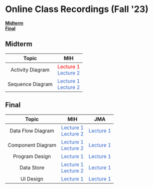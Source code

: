 # Online Class Recordings (Fall '23)

[**Midterm**](#midterm) <br/>
[**Final**](#final)

## Midterm 
| **Topic**           | **MIH**                                             |
| :-----------------: | :-------------------------------------------------: |
| Activity Diagram    | <a href="https://youtu.be/slRVWzhjnS0" style="color: red; text-decoration: none;">Lecture 1</a> <br/> <a href="https://youtu.be/DyjN40CVMEo" style="color: #3366cc; text-decoration: none;">Lecture 2</a> |
| Sequence Diagram    | <a href="https://youtu.be/JbVdCtboXF4" style="color: #3366cc; text-decoration: none;">Lecture 1</a> <br/> <a href="https://youtu.be/WoQnWuWzwO4" style="color: #3366cc; text-decoration: none;">Lecture 2</a> | 

## Final 

| **Topic**           | **MIH**                                             | **JMA**                                             |
| :-------------------: | :-------------------------------------------------: | :-------------------------------------------------: |
| Data Flow Diagram   | <a href="https://youtu.be/pNz8w8Cm-xM?si=Gd58R39dX1mhXkyx" style="color: #3366cc; text-decoration: none;">Lecture 1</a> <br/> <a href="https://www.youtube.com/watch?v=jnx2kwWonCI" style="color: #3366cc; text-decoration: none;">Lecture 2</a> | <a href="https://youtu.be/n2c6zf3BAwU" style="color: #3366cc; text-decoration: none;">Lecture 1</a> |
| Component Diagram   | <a href="https://www.youtube.com/watch?v=Q0YUI7uleS0" style="color: #3366cc; text-decoration: none;">Lecture 1</a> <br/> <a href="https://www.youtube.com/watch?v=9know5cyDKU" style="color: #3366cc; text-decoration: none;">Lecture 2</a> | <a href="https://youtu.be/24_Ttfb1XPU" style="color: #3366cc; text-decoration: none;">Lecture 1</a> |
| Program Design      | <a href="https://www.youtube.com/watch?v=XkEFXzp5d7I" style="color: #3366cc; text-decoration: none;">Lecture 1</a> | <a href="https://youtu.be/PNdRSr89FD8" style="color: #3366cc; text-decoration: none;">Lecture 1</a> |
| Data Store          | <a href="https://www.youtube.com/watch?v=KF6oKXtO1-o" style="color: #3366cc; text-decoration: none;">Lecture 1</a> <br/> <a href="https://youtu.be/EQ-M00dHk2Q?feature=shared" style="color: #3366cc; text-decoration: none;">Lecture 2</a> | <a href="#" style="color: #3366cc; text-decoration: none;">Lecture 1</a> |
| UI Design           | <a href="https://youtu.be/iTSjzZ-A3dA?feature=shared" style="color: #3366cc; text-decoration: none;">Lecture 1</a> | <a href="#" style="color: #3366cc; text-decoration: none;">Lecture 1</a> |
